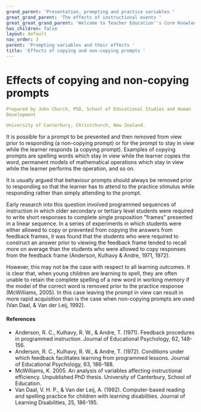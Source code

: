 ```yaml
---
grand_parent: 'Presentation, prompting and practice variables '
great_grand_parent: 'The effects of instructional events '
great_great_grand_parent: 'Welcome to Teacher Education''s Core Knowledge and Skills.'
has_children: false
layout: default
nav_order: 3
parent: 'Prompting variables and their effects '
title: 'Effects of copying and non-copying prompts '
---
```

# Effects of copying and non-copying prompts


```yaml
Prepared by John Church, PhD, School of Educational Studies and Human
Development

University of Canterbury, Christchurch, New Zealand.
```


It is possible for a prompt to be presented and then removed from view
prior to responding (a non-copying prompt) or for the prompt to stay in
view while the learner responds (a copying prompt). Examples of copying
prompts are spelling words which stay in view while the learner copies
the word, permanent models of mathematical operations which stay in view
while the learner performs the operation, and so on.

It is usually argued that behaviour prompts should always be removed
prior to responding so that the learner has to attend to the practice
stimulus while responding rather than simply attending to the prompt.

Early research into this question involved programmed sequences of
instruction in which older secondary or tertiary level students were
required to write short responses to complete single proposition
"frames" presented in a linear sequence. In a series of experiments in
which students were either allowed to copy or prevented from copying the
answers from feedback frames, it was found that the students who were
required to construct an answer prior to viewing the feedback frame
tended to recall more on average than the students who were allowed to
copy responses from the feedback frame (Anderson, Kulhavy & Andre, 1971,
1972).

However, this may not be the case with respect to all learning outcomes.
It is clear that, when young children are learning to spell, they are
often unable to retain the complete spelling of a new word in working
memory if the model of the correct word is removed prior to the practice
response (McWilliams, 2005). In this case leaving the prompt in view can
result in more rapid acquisition than is the case when non-copying
prompts are used (Van Daal, & Van der Leij, 1992).


#### References

-   Anderson, R. C., Kulhavy, R. W., & Andre, T. (1971). Feedback
    procedures in programmed instruction. Journal of Educational
    Psychology, 62, 148-156.
-   Anderson, R. C., Kulhavy, R. W., & Andre, T. (1972). Conditions
    under which feedback facilitates learning from programmed lessons.
    Journal of Educational Psychology, 63, 186-188.
-   McWilliams, K. 2005. An analysis of variables affecting
    instructional efficiency. Unpublished PhD thesis. University of
    Canterbury, School of Education.
-   Van Daal, V. H. P., & Van der Leij, A. (1992). Computer-based
    reading and spelling practice for children with learning
    disabilities. Journal of Learning Disabilities, 25, 186-195.
